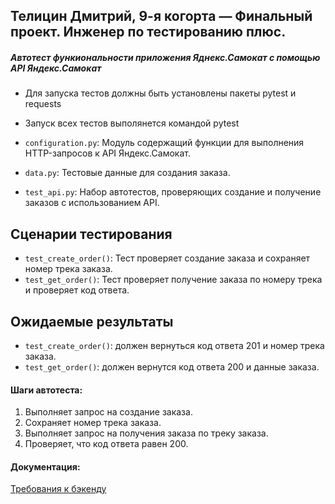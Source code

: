 ## Телицин Дмитрий, 9-я когорта — Финальный проект. Инженер по тестированию плюс.
##### Автотест функиональности приложения Яднекс.Самокат с помощью API Яндекс.Самокат
- Для запуска тестов должны быть установлены пакеты pytest и requests
- Запуск всех тестов выполянется командой pytest

- `configuration.py`: Модуль содержащий функции для выполнения HTTP-запросов к API Яндекс.Самокат.
- `data.py`: Тестовые данные для создания заказа.
- `test_api.py`: Набор автотестов, проверяющих создание и получение заказов с использованием API.

## Сценарии тестирования
- `test_create_order()`: Тест проверяет создание заказа и сохраняет номер трека заказа.
- `test_get_order()`: Тест проверяет получение заказа по номеру трека и проверяет код ответа.

## Ожидаемые результаты
- `test_create_order()`: должен вернуться код ответа 201 и номер трека заказа.
- `test_get_order()`: должен вернутся код ответа 200 и данные заказа.


#### Шаги автотеста:
1. Выполняет запрос на создание заказа.
2. Сохраняет номер трека заказа.
3. Выполняет запрос на получения заказа по треку заказа.
4. Проверяет, что код ответа равен 200.


#### Документация:

[Требования к бэкенду ](https://praktikum.notion.site/3eab94fe43444e70a5636ce07cb42f47)